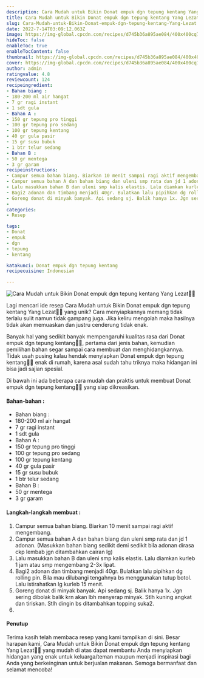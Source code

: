 ```yaml
---
description: Cara Mudah untuk Bikin Donat empuk dgn tepung kentang Yang Lezat"
title: Cara Mudah untuk Bikin Donat empuk dgn tepung kentang Yang Lezat
slug: Cara-Mudah-untuk-Bikin-Donat-empuk-dgn-tepung-kentang-Yang-Lezat
date: 2022-7-14T03:09:12.063Z
image: https://img-global.cpcdn.com/recipes/d745b36a895ae084/400x400cq70/photo.jpg
hideToc: false
enableToc: true
enableTocContent: false
thumbnail: https://img-global.cpcdn.com/recipes/d745b36a895ae084/400x400cq70/photo.jpg
cover: https://img-global.cpcdn.com/recipes/d745b36a895ae084/400x400cq70/photo.jpg
author: admin
ratingvalue: 4.8
reviewcount: 124
recipeingredient:
- Bahan biang :
- 180-200 ml air hangat
- 7 gr ragi instant
- 1 sdt gula
- Bahan A :
- 150 gr tepung pro tinggi
- 100 gr tepung pro sedang
- 100 gr tepung kentang
- 40 gr gula pasir
- 15 gr susu bubuk
- 1 btr telur sedang
- Bahan B :
- 50 gr mentega
- 3 gr garam
recipeinstructions:
- Campur semua bahan biang. Biarkan 10 menit sampai ragi aktif mengembang.
- Campur semua bahan A dan bahan biang dan uleni smp rata dan jd 1 adonan. (Masukkan bahan biang sedikit demi sedikit bila adonan dirasa ckp lembab jgn ditambahkan cairan lg)
- Lalu masukkan bahan B dan uleni smp kalis elastis. Lalu diamkan kurleb 1 jam atau smp mengembang 2-3x lipat.
- Bagi2 adonan dan timbang menjadi 40gr. Bulatkan lalu pipihkan dg rolling pin. Bila mau dilubangi tengahnya bs menggunakan tutup botol. Lalu istirahatkan lg kurleb 15 menit.
- Goreng donat di minyak banyak. Api sedang sj. Balik hanya 1x. Jgn sering dibolak balik krn akan lbh menyerap minyak. Stlh kuning angkat dan tiriskan. Stlh dingin bs ditambahkan topping suka2.
- 
categories:
- Resep

tags:
- Donat
- empuk
- dgn
- tepung
- kentang

katakunci: Donat empuk dgn tepung kentang
recipecuisine: Indonesian

---
```


![Cara Mudah untuk Bikin Donat empuk dgn tepung kentang Yang Lezat👩‍🍳](https://img-global.cpcdn.com/recipes/d745b36a895ae084/400x400cq70/photo.jpg)

Lagi mencari ide resep Cara Mudah untuk Bikin Donat empuk dgn tepung kentang Yang Lezat👩‍🍳 yang unik? Cara menyiapkannya memang tidak terlalu sulit namun tidak gampang juga. Jika keliru mengolah maka hasilnya tidak akan memuaskan dan justru cenderung tidak enak.

Banyak hal yang sedikit banyak mempengaruhi kualitas rasa dari Donat empuk dgn tepung kentang👩‍🍳, pertama dari jenis bahan, kemudian pemilihan bahan segar sampai cara membuat dan menghidangkannya. Tidak usah pusing kalau hendak menyiapkan Donat empuk dgn tepung kentang👩‍🍳 enak di rumah, karena asal sudah tahu triknya maka hidangan ini bisa jadi sajian spesial.

Di bawah ini ada beberapa cara mudah dan praktis untuk membuat Donat empuk dgn tepung kentang👩‍🍳 yang siap dikreasikan.

<!--inarticleads1-->

#### Bahan-bahan :

- Bahan biang :
- 180-200 ml air hangat
- 7 gr ragi instant
- 1 sdt gula
- Bahan A :
- 150 gr tepung pro tinggi
- 100 gr tepung pro sedang
- 100 gr tepung kentang
- 40 gr gula pasir
- 15 gr susu bubuk
- 1 btr telur sedang
- Bahan B :
- 50 gr mentega
- 3 gr garam

<!--inarticleads2-->

#### Langkah-langkah membuat :

1. Campur semua bahan biang. Biarkan 10 menit sampai ragi aktif mengembang.
1. Campur semua bahan A dan bahan biang dan uleni smp rata dan jd 1 adonan. (Masukkan bahan biang sedikit demi sedikit bila adonan dirasa ckp lembab jgn ditambahkan cairan lg)
1. Lalu masukkan bahan B dan uleni smp kalis elastis. Lalu diamkan kurleb 1 jam atau smp mengembang 2-3x lipat.
1. Bagi2 adonan dan timbang menjadi 40gr. Bulatkan lalu pipihkan dg rolling pin. Bila mau dilubangi tengahnya bs menggunakan tutup botol. Lalu istirahatkan lg kurleb 15 menit.
1. Goreng donat di minyak banyak. Api sedang sj. Balik hanya 1x. Jgn sering dibolak balik krn akan lbh menyerap minyak. Stlh kuning angkat dan tiriskan. Stlh dingin bs ditambahkan topping suka2.
1. 

#### Penutup

Terima kasih telah membaca resep yang kami tampilkan di sini. Besar harapan kami, Cara Mudah untuk Bikin Donat empuk dgn tepung kentang Yang Lezat👩‍🍳 yang mudah di atas dapat membantu Anda menyiapkan hidangan yang enak untuk keluarga/teman maupun menjadi inspirasi bagi Anda yang berkeinginan untuk berjualan makanan. Semoga bermanfaat dan selamat mencoba!